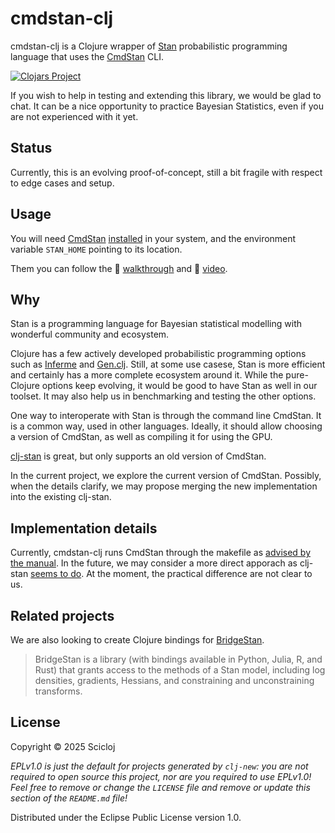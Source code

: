 # cmdstan-clj

cmdstan-clj is a Clojure wrapper of [Stan](https://mc-stan.org/) probabilistic programming language that uses the [CmdStan](https://mc-stan.org/users/interfaces/cmdstan) CLI.

[![Clojars Project](https://img.shields.io/clojars/v/org.scicloj/cmdstan-clj.svg)](https://clojars.org/org.scicloj/cmdstan-clj)

If you wish to help in testing and extending this library, we would be glad to chat. It can be a nice opportunity to practice Bayesian Statistics, even if you are not experienced with it yet.

## Status 

Currently, this is an evolving proof-of-concept, still a bit fragile with respect to edge cases and setup.

## Usage

You will need [CmdStan](https://mc-stan.org/users/interfaces/cmdstan.html) [installed](https://mc-stan.org/docs/cmdstan-guide/installation.html) in your system, and the environment variable `STAN_HOME` pointing to its location.

Them you can follow the 👣 [walkthrough](https://scicloj.github.io/cmdstan-clj) and 🎥 [video](https://www.youtube.com/watch?v=1Y89-UlG1FA).

## Why

Stan is a programming language for Bayesian statistical modelling with wonderful community and ecosystem.

Clojure has a few actively developed probabilistic programming options such as [Inferme](https://github.com/generateme/inferme) and [Gen.clj](https://github.com/probcomp/Gen.clj). Still, at some use casese, Stan is more efficient and certainly has a more complete ecosystem around it. While the pure-Clojure options keep evolving, it would be good to have Stan as well in our toolset. It may also help us in benchmarking and testing the other options.

One way to interoperate with Stan is through the command line CmdStan. It is a common way, used in other languages. Ideally, it should allow choosing a version of CmdStan, as well as compiling it for using the GPU.

[clj-stan](https://github.com/thomasathorne/clj-stan) is great, but only supports an old version of CmdStan.

In the current project, we explore the current version of CmdStan. Possibly, when the details clarify, we may propose merging the new implementation into the existing clj-stan.

## Implementation details

Currently, cmdstan-clj runs CmdStan through the makefile as [advised by the manual](https://mc-stan.org/docs/cmdstan-guide/compiling_stan_programs.html). In the future, we may consider a more direct apporach as clj-stan [seems to do](https://github.com/thomasathorne/clj-stan/blob/master/src/clj_stan/core.clj). At the moment, the practical difference are not clear to us.

## Related projects
We are also looking to create Clojure bindings for [BridgeStan](https://roualdes.github.io/bridgestan/latest/).

> BridgeStan is a library (with bindings available in Python, Julia, R, and Rust) that grants access to the methods of a Stan model, including log densities, gradients, Hessians, and constraining and unconstraining transforms.

## License

Copyright © 2025 Scicloj

_EPLv1.0 is just the default for projects generated by `clj-new`: you are not_
_required to open source this project, nor are you required to use EPLv1.0!_
_Feel free to remove or change the `LICENSE` file and remove or update this_
_section of the `README.md` file!_

Distributed under the Eclipse Public License version 1.0.


 
